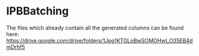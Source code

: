 # IPBBatching

The files which already contain all the generated columns can be found here:
https://drive.google.com/drive/folders/1Jpg1KTGLoBwSOMOHwl_O35EB4dmDrhf5
